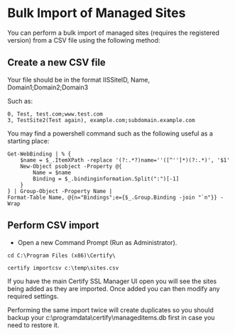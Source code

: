 ﻿# Bulk Import of Managed Sites

You can perform a bulk import of managed sites (requires the registered version) from a CSV file using the following method:

## Create a new CSV file

Your file should be in the format IISSiteID, Name, Domain1;Domain2;Domain3

Such as:
```
0, Test, test.com;www.test.com
3, TestSite2(Test again), example.com;subdomain.example.com

````

You may find a powershell command such as the following useful as a starting place:
```PS
Get-WebBinding | % {
    $name = $_.ItemXPath -replace '(?:.*?)name=''([^'']*)(?:.*)', '$1'
    New-Object psobject -Property @{
        Name = $name
        Binding = $_.bindinginformation.Split(":")[-1]
    }
} | Group-Object -Property Name | 
Format-Table Name, @{n="Bindings";e={$_.Group.Binding -join "`n"}} -Wrap
```

## Perform CSV import
- Open a new Command Prompt (Run as Administrator).

```
cd C:\Program Files (x86)\Certify\

certify importcsv c:\temp\sites.csv
```
If you have the main Certify SSL Manager UI open you will see the sites being added as they are imported. Once added you can then modify any required settings.

Performing the same import twice will create duplicates so you should backup your c:\programdata\certify\manageditems.db first in case you need to restore it.